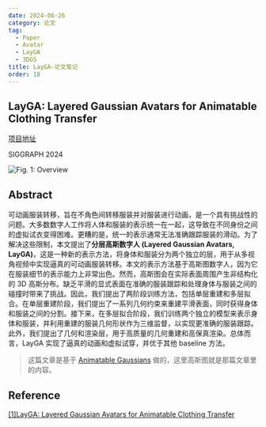 ```yaml
---
date: 2024-06-26
category: 论文
tag:
  - Paper
  - Avatar
  - LayGA
  - 3DGS
title: LayGA-论文笔记
order: 18
---
```


## LayGA: Layered Gaussian Avatars for Animatable Clothing Transfer

[项目地址](https://jsnln.github.io/layga/)

SIGGRAPH 2024

![Fig. 1: Overview](https://rocyan.oss-cn-hangzhou.aliyuncs.com/blog/202406261135825.png)

## Abstract

可动画服装转移，旨在不角色间转移服装并对服装进行动画，是一个具有挑战性的问题。大多数数字人工作将人体和服装的表示统一在一起，这导致在不同身份之间的虚拟试衣变得困难。更糟的是，统一的表示通常无法准确跟踪服装的滑动。为了解决这些限制，本文提出了**分层高斯数字人 (Layered Gaussian Avatars, LayGA)**，这是一种新的表示方法，将身体和服装分为两个独立的层，用于从多视角视频中实现逼真的可动画服装转移。本文的表示方法基于高斯图数字人，因为它在服装细节的表示能力上非常出色。然而，高斯图会在实际表面周围产生非结构化的 3D 高斯分布。缺乏平滑的显式表面在准确的服装跟踪和处理身体与服装之间的碰撞时带来了挑战。因此，我们提出了两阶段训练方法，包括单层重建和多层拟合。在单层重建阶段，我们提出了一系列几何约束来重建平滑表面，同时获得身体和服装之间的分割。接下来，在多层拟合阶段，我们训练两个独立的模型来表示身体和服装，并利用重建的服装几何形状作为三维监督，以实现更准确的服装跟踪。此外，我们提出了几何和渲染层，用于高质量的几何重建和高保真渲染。总体而言，LayGA 实现了逼真的动画和虚拟试穿，并优于其他 baseline 方法。

> 这篇文章是基于 [Animatable Gaussians](Animatable-Gaussians) 做的，这里高斯图就是那篇文章里的内容。

## Reference

[[1]LayGA: Layered Gaussian Avatars for Animatable Clothing Transfer](https://arxiv.org/pdf/2405.07319)